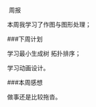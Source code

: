 ​                                                                    周报

本周我学习了作图与图形处理；

###下周计划

学习最小生成树 拓扑排序；

学习动画设计。

###本周感想

做事还是比较拖沓。





